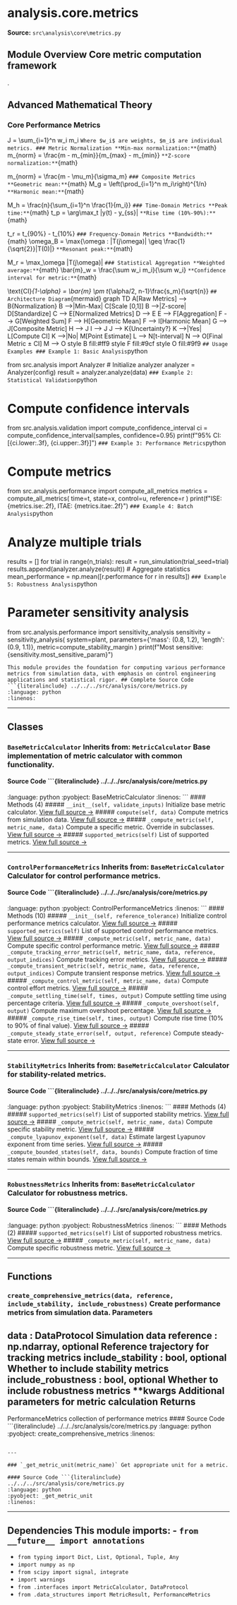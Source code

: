 # analysis.core.metrics

**Source:** `src\analysis\core\metrics.py`

## Module Overview Core metric computation framework

.

## Advanced Mathematical Theory

### Core Performance Metrics


J = \sum_{i=1}^n w_i m_i
``` Where $w_i$ are weights, $m_i$ are individual metrics. ### Metric Normalization **Min-max normalization:** ```{math}
m_{norm} = \frac{m - m_{min}}{m_{max} - m_{min}}
``` **Z-score normalization:** ```{math}

m_{norm} = \frac{m - \mu_m}{\sigma_m}
``` ### Composite Metrics **Geometric mean:** ```{math}
M_g = \left(\prod_{i=1}^n m_i\right)^{1/n}
``` **Harmonic mean:** ```{math}

M_h = \frac{n}{\sum_{i=1}^n \frac{1}{m_i}}
``` ### Time-Domain Metrics **Peak time:** ```{math}
t_p = \arg\max_t |y(t) - y_{ss}|
``` **Rise time (10%-90%):** ```{math}

t_r = t_{90\%} - t_{10\%}
``` ### Frequency-Domain Metrics **Bandwidth:** ```{math}
\omega_B = \max\{\omega : |T(j\omega)| \geq \frac{1}{\sqrt{2}}|T(0)|\}
``` **Resonant peak:** ```{math}

M_r = \max_\omega |T(j\omega)|
``` ### Statistical Aggregation **Weighted average:** ```{math}
\bar{m}_w = \frac{\sum w_i m_i}{\sum w_i}
``` **Confidence interval for metric:** ```{math}

\text{CI}_{1-\alpha} = \bar{m} \pm t_{\alpha/2, n-1}\frac{s_m}{\sqrt{n}}
``` ## Architecture Diagram ```{mermaid}
graph TD A[Raw Metrics] --> B{Normalization} B -->|Min-Max| C[Scale [0,1]] B -->|Z-score| D[Standardize] C --> E[Normalized Metrics] D --> E E --> F[Aggregation] F --> G[Weighted Sum] F --> H[Geometric Mean] F --> I[Harmonic Mean] G --> J[Composite Metric] H --> J I --> J J --> K{Uncertainty?} K -->|Yes| L[Compute CI] K -->|No| M[Point Estimate] L --> N[t-interval] N --> O[Final Metric ± CI] M --> O style B fill:#ff9 style F fill:#9cf style O fill:#9f9
``` ## Usage Examples ### Example 1: Basic Analysis ```python

from src.analysis import Analyzer # Initialize analyzer
analyzer = Analyzer(config)
result = analyzer.analyze(data)
``` ### Example 2: Statistical Validation ```python
# Compute confidence intervals
from src.analysis.validation import compute_confidence_interval ci = compute_confidence_interval(samples, confidence=0.95)
print(f"95% CI: [{ci.lower:.3f}, {ci.upper:.3f}]")
``` ### Example 3: Performance Metrics ```python
# Compute metrics

from src.analysis.performance import compute_all_metrics metrics = compute_all_metrics( time=t, state=x, control=u, reference=r
)
print(f"ISE: {metrics.ise:.2f}, ITAE: {metrics.itae:.2f}")
``` ### Example 4: Batch Analysis ```python
# Analyze multiple trials
results = []
for trial in range(n_trials): result = run_simulation(trial_seed=trial) results.append(analyzer.analyze(result)) # Aggregate statistics
mean_performance = np.mean([r.performance for r in results])
``` ### Example 5: Robustness Analysis ```python
# Parameter sensitivity analysis

from src.analysis.performance import sensitivity_analysis sensitivity = sensitivity_analysis( system=plant, parameters={'mass': (0.8, 1.2), 'length': (0.9, 1.1)}, metric=compute_stability_margin
)
print(f"Most sensitive: {sensitivity.most_sensitive_param}")
```
This module provides the foundation for computing various performance
metrics from simulation data, with emphasis on control engineering
applications and statistical rigor. ## Complete Source Code ```{literalinclude} ../../../src/analysis/core/metrics.py
:language: python
:linenos:
```

---

## Classes

### `BaseMetricCalculator` **Inherits from:** `MetricCalculator` Base implementation of metric calculator with common functionality.

#### Source Code ```{literalinclude} ../../../src/analysis/core/metrics.py

:language: python
:pyobject: BaseMetricCalculator
:linenos:
``` #### Methods (4) ##### `__init__(self, validate_inputs)` Initialize base metric calculator. [View full source →](#method-basemetriccalculator-__init__) ##### `compute(self, data)` Compute metrics from simulation data. [View full source →](#method-basemetriccalculator-compute) ##### `_compute_metric(self, metric_name, data)` Compute a specific metric. Override in subclasses. [View full source →](#method-basemetriccalculator-_compute_metric) ##### `supported_metrics(self)` List of supported metrics. [View full source →](#method-basemetriccalculator-supported_metrics)

---

### `ControlPerformanceMetrics` **Inherits from:** `BaseMetricCalculator` Calculator for control performance metrics.

#### Source Code ```{literalinclude} ../../../src/analysis/core/metrics.py
:language: python
:pyobject: ControlPerformanceMetrics
:linenos:
``` #### Methods (10) ##### `__init__(self, reference_tolerance)` Initialize control performance metrics calculator. [View full source →](#method-controlperformancemetrics-__init__) ##### `supported_metrics(self)` List of supported control performance metrics. [View full source →](#method-controlperformancemetrics-supported_metrics) ##### `_compute_metric(self, metric_name, data)` Compute specific control performance metric. [View full source →](#method-controlperformancemetrics-_compute_metric) ##### `_compute_tracking_error_metric(self, metric_name, data, reference, output_indices)` Compute tracking error metrics. [View full source →](#method-controlperformancemetrics-_compute_tracking_error_metric) ##### `_compute_transient_metric(self, metric_name, data, reference, output_indices)` Compute transient response metrics. [View full source →](#method-controlperformancemetrics-_compute_transient_metric) ##### `_compute_control_metric(self, metric_name, data)` Compute control effort metrics. [View full source →](#method-controlperformancemetrics-_compute_control_metric) ##### `_compute_settling_time(self, times, output)` Compute settling time using percentage criteria. [View full source →](#method-controlperformancemetrics-_compute_settling_time) ##### `_compute_overshoot(self, output)` Compute maximum overshoot percentage. [View full source →](#method-controlperformancemetrics-_compute_overshoot) ##### `_compute_rise_time(self, times, output)` Compute rise time (10% to 90% of final value). [View full source →](#method-controlperformancemetrics-_compute_rise_time) ##### `_compute_steady_state_error(self, output, reference)` Compute steady-state error. [View full source →](#method-controlperformancemetrics-_compute_steady_state_error)

---

### `StabilityMetrics` **Inherits from:** `BaseMetricCalculator` Calculator for stability-related metrics.

#### Source Code ```{literalinclude} ../../../src/analysis/core/metrics.py

:language: python
:pyobject: StabilityMetrics
:linenos:
``` #### Methods (4) ##### `supported_metrics(self)` List of supported stability metrics. [View full source →](#method-stabilitymetrics-supported_metrics) ##### `_compute_metric(self, metric_name, data)` Compute specific stability metric. [View full source →](#method-stabilitymetrics-_compute_metric) ##### `_compute_lyapunov_exponent(self, data)` Estimate largest Lyapunov exponent from time series. [View full source →](#method-stabilitymetrics-_compute_lyapunov_exponent) ##### `_compute_bounded_states(self, data, bounds)` Compute fraction of time states remain within bounds. [View full source →](#method-stabilitymetrics-_compute_bounded_states)

---

### `RobustnessMetrics` **Inherits from:** `BaseMetricCalculator` Calculator for robustness metrics.

#### Source Code ```{literalinclude} ../../../src/analysis/core/metrics.py
:language: python
:pyobject: RobustnessMetrics
:linenos:
``` #### Methods (2) ##### `supported_metrics(self)` List of supported robustness metrics. [View full source →](#method-robustnessmetrics-supported_metrics) ##### `_compute_metric(self, metric_name, data)` Compute specific robustness metric. [View full source →](#method-robustnessmetrics-_compute_metric)

---

## Functions

### `create_comprehensive_metrics(data, reference, include_stability, include_robustness)` Create performance metrics from simulation data. Parameters

data : DataProtocol Simulation data
reference : np.ndarray, optional Reference trajectory for tracking metrics
include_stability : bool, optional Whether to include stability metrics
include_robustness : bool, optional Whether to include robustness metrics
**kwargs Additional parameters for metric calculation Returns
-------
PerformanceMetrics collection of performance metrics #### Source Code ```{literalinclude} ../../../src/analysis/core/metrics.py
:language: python
:pyobject: create_comprehensive_metrics
:linenos:
```

---

### `_get_metric_unit(metric_name)` Get appropriate unit for a metric.

#### Source Code ```{literalinclude} ../../../src/analysis/core/metrics.py
:language: python
:pyobject: _get_metric_unit
:linenos:
```

---

## Dependencies This module imports: - `from __future__ import annotations`

- `from typing import Dict, List, Optional, Tuple, Any`
- `import numpy as np`
- `from scipy import signal, integrate`
- `import warnings`
- `from .interfaces import MetricCalculator, DataProtocol`
- `from .data_structures import MetricResult, PerformanceMetrics`
